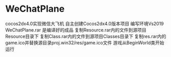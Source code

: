 # WeChatPlane
cocos2dx4.0实现微信大飞机
自主创建Cocos2dx4.0版本项目
编写环境Vs2019 
WeChatPlane.rar 是编译好的成品
复制Resource.rar内的文件到源项目Resource目录下
复制Class.rar内的文件到源项目Classes目录下
复制res.rar内的game.ico并替换源目录proj.win32/res/game.ico文件
游戏从BeginWorld类开始运行
